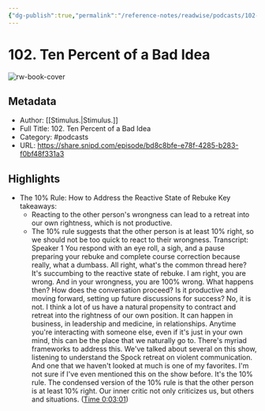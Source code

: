 ```yaml
---
{"dg-publish":true,"permalink":"/reference-notes/readwise/podcasts/102-ten-percent-of-a-bad-idea/"}
---
```


# 102. Ten Percent of a Bad Idea

![rw-book-cover](https://wsrv.nl/?url=https%3A%2F%2Fssl-static.libsyn.com%2Fp%2Fassets%2F8%2Fb%2Fe%2F8%2F8be800e474d0a0cb%2FiTunes_cover.png&w=100&h=100)

## Metadata
- Author: [[Stimulus.\|Stimulus.]]
- Full Title: 102. Ten Percent of a Bad Idea
- Category: #podcasts
- URL: https://share.snipd.com/episode/bd8c8bfe-e78f-4285-b283-f0bf48f331a3

## Highlights
- The 10% Rule: How to Address the Reactive State of Rebuke
  Key takeaways:
  - Reacting to the other person's wrongness can lead to a retreat into our own rightness, which is not productive.
  - The 10% rule suggests that the other person is at least 10% right, so we should not be too quick to react to their wrongness.
  Transcript:
  Speaker 1
  You respond with an eye roll, a sigh, and a pause preparing your rebuke and complete course correction because really, what a dumbass. All right, what's the common thread here? It's succumbing to the reactive state of rebuke. I am right, you are wrong. And in your wrongness, you are 100% wrong. What happens then? How does the conversation proceed? Is it productive and moving forward, setting up future discussions for success? No, it is not. I think a lot of us have a natural propensity to contract and retreat into the rightness of our own position. It can happen in business, in leadership and medicine, in relationships. Anytime you're interacting with someone else, even if it's just in your own mind, this can be the place that we naturally go to. There's myriad frameworks to address this. We've talked about several on this show, listening to understand the Spock retreat on violent communication. And one that we haven't looked at much is one of my favorites. I'm not sure if I've even mentioned this on the show before. It's the 10% rule. The condensed version of the 10% rule is that the other person is at least 10% right. Our inner critic not only criticizes us, but others and situations. ([Time 0:03:01](https://share.snipd.com/snip/96534828-aa13-499e-8065-6bfb64d4098f))
